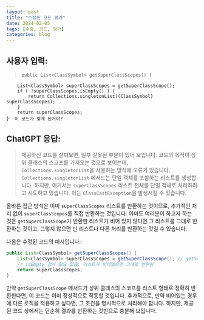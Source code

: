 ```yaml
---
layout: post
title: "수정된 코드 평가"
date: 2024-02-05
tags: [수정, 코드, 평가]
categories: blog
---
```


## 사용자 입력:
>     public List<ClassSymbol> getSuperClassScopes() {
        List<ClassSymbol> superClassScopes = getSuperClassScope();
        if ( !superClassScopes.isEmpty() ) {
            return Collections.singletonList((ClassSymbol) superClassScopes);
        }
        return superClassScopes;
    }  이 코드가 맞게 된거야?

## ChatGPT 응답:
> 제공하신 코드를 살펴보면, 일부 잘못된 부분이 있어 보입니다. 코드의 목적이 상위 클래스의 스코프를 가져오는 것으로 보이는데, `Collections.singletonList`을 사용하는 방식에 오류가 있습니다. `Collections.singletonList` 메서드는 단일 객체를 포함하는 리스트를 생성합니다. 하지만, 여기서는 `superClassScopes` 리스트 전체를 단일 객체로 처리하려고 시도하고 있습니다. 이는 `ClassCastException`을 발생시킬 수 있습니다.

올바른 접근 방식은 이미 `superClassScopes` 리스트를 반환하는 것이므로, 추가적인 처리 없이 `superClassScopes`를 직접 반환하는 것입니다. 아마도 여러분이 하고자 하는 것은 `getSuperClassScope`가 반환한 리스트가 비어 있지 않다면 그 리스트를 그대로 반환하는 것이고, 그렇지 않으면 빈 리스트나 다른 처리를 반환하는 것일 수 있습니다.

다음은 수정된 코드의 예시입니다:

```java
public List<ClassSymbol> getSuperClassScopes() {
    List<ClassSymbol> superClassScopes = getSuperClassScope(); // getSuperClassScope 메서드 호출
    // isEmpty 검사 필요 없음; 리스트가 비어있으면 그대로 반환됨
    return superClassScopes;
}
```

만약 `getSuperClassScope` 메서드가 상위 클래스의 스코프를 리스트 형태로 정확히 반환한다면, 이 코드는 이미 정상적으로 작동할 것입니다. 추가적으로, 만약 비어있는 경우에 다른 로직을 적용하고 싶다면, 그 조건을 명시적으로 처리해야 합니다. 하지만, 제공된 코드 상에서는 단순히 결과를 반환하는 것만으로 충분해 보입니다.

